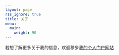 ```yaml
---
layout: page
rss_ignore: true
title: 关于
menu:
  main:
    weight: 90
---
```


若想了解更多关于我的信息，欢迎移步[我的个人门户网站](https://me.vantao.cn)

